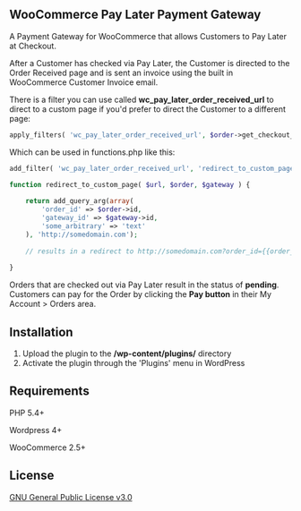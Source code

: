 ## WooCommerce Pay Later Payment Gateway

A Payment Gateway for WooCommerce that allows Customers to Pay Later at Checkout.

After a Customer has checked via Pay Later, the Customer is directed to the Order Received page and is sent an invoice using the built in WooCommerce Customer Invoice email.

There is a filter you can use called **wc_pay_later_order_received_url** to direct to a custom page if you'd prefer to direct the Customer to a different page:

```php
apply_filters( 'wc_pay_later_order_received_url', $order->get_checkout_order_received_url(), $order, $this )
```

Which can be used in functions.php like this:

```php
add_filter( 'wc_pay_later_order_received_url', 'redirect_to_custom_page', 10, 3 );

function redirect_to_custom_page( $url, $order, $gateway ) {
	
	return add_query_arg(array(
		'order_id' => $order->id,
		'gateway_id' => $gateway->id,
		'some_arbitrary' => 'text'
	), 'http://somedomain.com');
	
	// results in a redirect to http://somedomain.com?order_id={{order_id}}&gateway_id=pay_later&some_arbitrary=text
	
}
```

Orders that are checked out via Pay Later result in the status of **pending**. Customers can pay for the Order by clicking the **Pay button** in their My Account > Orders area.

## Installation

1. Upload the plugin to the **/wp-content/plugins/** directory
2. Activate the plugin through the 'Plugins' menu in WordPress

## Requirements

PHP 5.4+

Wordpress 4+

WooCommerce 2.5+

## License

[GNU General Public License v3.0](http://www.gnu.org/licenses/gpl-3.0.html)